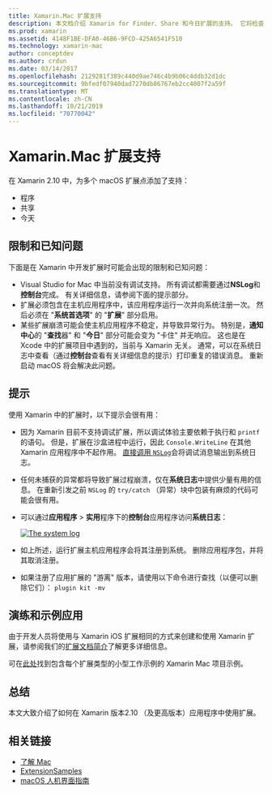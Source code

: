 ```yaml
---
title: Xamarin.Mac 扩展支持
description: 本文档介绍 Xamarin for Finder、Share 和今日扩展的支持。 它将检查限制和已知问题、指向演练和示例应用的链接，并提供使用扩展的技巧。
ms.prod: xamarin
ms.assetid: 4148F1BE-DFA0-46B6-9FCD-425A6541F510
ms.technology: xamarin-mac
author: conceptdev
ms.author: crdun
ms.date: 03/14/2017
ms.openlocfilehash: 2129281f389c440d9ae746c4b9b06c4ddb32d1dc
ms.sourcegitcommit: 9bfedf07940dad7270db86767eb2cc4007f2a59f
ms.translationtype: MT
ms.contentlocale: zh-CN
ms.lasthandoff: 10/21/2019
ms.locfileid: "70770042"
---
```

# <a name="xamarinmac-extension-support"></a>Xamarin.Mac 扩展支持

在 Xamarin 2.10 中，为多个 macOS 扩展点添加了支持：

- 程序
- 共享
- 今天

<a name="Limitations-and-Known-Issues" />

## <a name="limitations-and-known-issues"></a>限制和已知问题

下面是在 Xamarin 中开发扩展时可能会出现的限制和已知问题：

- Visual Studio for Mac 中当前没有调试支持。 所有调试都需要通过**NSLog**和**控制台**完成。 有关详细信息，请参阅下面的提示部分。
- 扩展必须包含在主机应用程序中，该应用程序运行一次并向系统注册一次。 然后必须在 "**系统首选项**" 的 "**扩展**" 部分启用。 
- 某些扩展崩溃可能会使主机应用程序不稳定，并导致异常行为。 特别是，**通知中心**的 "**查找**器" 和 "**今日**" 部分可能会变为 "卡住" 并无响应。 这也是在 Xcode 中的扩展项目中遇到的，当前与 Xamarin 无关。 通常，可以在系统日志中查看（通过**控制台**查看有关详细信息的提示）打印重复的错误消息。 重新启动 macOS 将会解决此问题。

<a name="Tips" />

## <a name="tips"></a>提示

使用 Xamarin 中的扩展时，以下提示会很有用：

- 因为 Xamarin 目前不支持调试扩展，所以调试体验主要依赖于执行和 `printf` 的语句。 但是，扩展在沙盒进程中运行，因此 `Console.WriteLine` 在其他 Xamarin 应用程序中不起作用。 [直接调用 `NSLog`](https://gist.github.com/chamons/e2e409013a449cfbe1f2fbe5547f6554)会将调试消息输出到系统日志。
- 任何未捕获的异常都将导致扩展过程崩溃，仅在**系统日志**中提供少量有用的信息。 在重新引发之前 `NSLog` 的 `try/catch` （异常）块中包装有麻烦的代码可能会很有用。
- 可以通过**应用程序** > **实用**程序下的**控制台**应用程序访问**系统日志**：

    [![](extensions-images/extension02.png "The system log")](extensions-images/extension02.png#lightbox)
- 如上所述，运行扩展主机应用程序会将其注册到系统。 删除应用程序包，并将其取消注册。 
- 如果注册了应用扩展的 "游离" 版本，请使用以下命令进行查找（以便可以删除它们）： `plugin kit -mv`

<a name="Walkthrough-and-Sample-App" />

## <a name="walkthrough-and-sample-app"></a>演练和示例应用

由于开发人员将使用与 Xamarin iOS 扩展相同的方式来创建和使用 Xamarin 扩展，请参阅我们的[扩展文档简介](~/ios/platform/extensions.md)了解更多详细信息。

可在[此处](https://docs.microsoft.com/samples/xamarin/mac-samples/extensionsamples)找到包含每个扩展类型的小型工作示例的 Xamarin Mac 项目示例。

<a name="Summary" />

## <a name="summary"></a>总结

本文大致介绍了如何在 Xamarin 版本2.10 （及更高版本）应用程序中使用扩展。

## <a name="related-links"></a>相关链接

- [了解 Mac](~/mac/get-started/hello-mac.md)
- [ExtensionSamples](https://docs.microsoft.com/samples/xamarin/mac-samples/extensionsamples)
- [macOS 人机界面指南](https://developer.apple.com/design/human-interface-guidelines/macos/overview/themes/)
